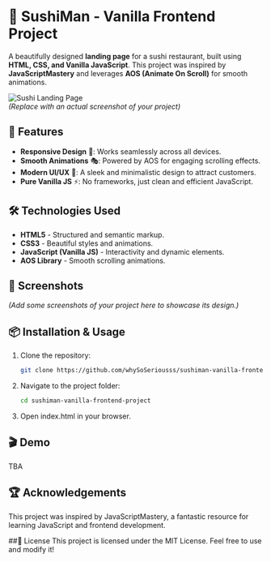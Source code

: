 # 🍣 SushiMan - Vanilla Frontend Project  

A beautifully designed **landing page** for a sushi restaurant, built using **HTML, CSS, and Vanilla JavaScript**. This project was inspired by **JavaScriptMastery** and leverages **AOS (Animate On Scroll)** for smooth animations.  

![Sushi Landing Page](https://via.placeholder.com/1200x600)  
*(Replace with an actual screenshot of your project)*  

## 🚀 Features  
- **Responsive Design** 📱: Works seamlessly across all devices.  
- **Smooth Animations** 🎭: Powered by AOS for engaging scrolling effects.  
- **Modern UI/UX** 🎨: A sleek and minimalistic design to attract customers.  
- **Pure Vanilla JS** ⚡: No frameworks, just clean and efficient JavaScript.  

## 🛠️ Technologies Used  
- **HTML5** - Structured and semantic markup.  
- **CSS3** - Beautiful styles and animations.  
- **JavaScript (Vanilla JS)** - Interactivity and dynamic elements.  
- **AOS Library** - Smooth scrolling animations.  

## 📸 Screenshots  
*(Add some screenshots of your project here to showcase its design.)*  

## 📦 Installation & Usage  
1. Clone the repository:  
   ```bash
   git clone https://github.com/whySoSeriousss/sushiman-vanilla-frontend-project.git

2. Navigate to the project folder: 
   ```bash
   cd sushiman-vanilla-frontend-project

3. Open index.html in your browser.


## 🎬 Demo 
TBA

## 🏆 Acknowledgements
This project was inspired by JavaScriptMastery, a fantastic resource for learning JavaScript and frontend development.

##📜 License
This project is licensed under the MIT License. Feel free to use and modify it!
